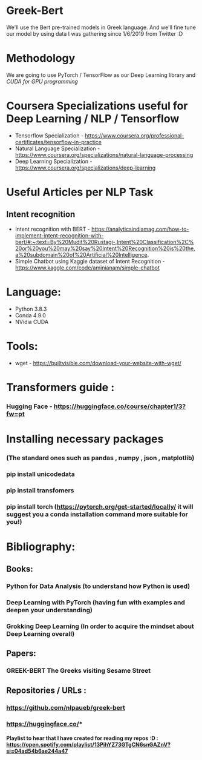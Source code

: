 # Greek-Bert
 We'll use the Bert pre-trained models in Greek language. And we'll fine tune our model by using data I was gathering since 1/6/2019 from Twitter :D
 
# Methodology
 We are going to use PyTorch / TensorFlow as our Deep Learning library and _CUDA for GPU programming_

 # Coursera Specializations useful for Deep Learning / NLP / Tensorflow 
* Tensorflow Specialization - https://www.coursera.org/professional-certificates/tensorflow-in-practice
* Natural Language Specialization - https://www.coursera.org/specializations/natural-language-processing
* Deep Learning Specialization - https://www.coursera.org/specializations/deep-learning


# Useful Articles per NLP Task
## Intent recognition
* Intent recognition with BERT - https://analyticsindiamag.com/how-to-implement-intent-recognition-with-bert/#:~:text=By%20Mudit%20Rustagi-,Intent%20Classification%2C%20or%20you%20may%20say%20Intent%20Recognition%20is%20the,a%20subdomain%20of%20Artificial%20Intelligence.
* Simple Chatbot using Kaggle dataset of Intent Recognition - https://www.kaggle.com/code/aminianam/simple-chatbot

# Language:
* Python 3.8.3
* Conda 4.9.0
* NVidia CUDA
# Tools: 
* wget - https://builtvisible.com/download-your-website-with-wget/

# Transformers guide : 
### Hugging Face - https://huggingface.co/course/chapter1/3?fw=pt

# Installing necessary packages
### (The standard ones such as pandas , numpy , json , matplotlib)
### pip install unicodedata
### pip install transfomers
### pip install torch (https://pytorch.org/get-started/locally/ it will suggest you a conda installation command more suitable for you!)

# Bibliography:
## Books:
### Python for Data Analysis (to understand how Python is used)
### Deep Learning with PyTorch (having fun with examples and deepen your understanding)
### Grokking Deep Learning (In order to acquire the mindset about Deep Learning overall)
## Papers: 
### GREEK-BERT The Greeks visiting Sesame Street 
## Repositories / URLs :
### https://github.com/nlpaueb/greek-bert
### https://huggingface.co/*

#### Playlist to hear that I have created for reading my repos :D : <https://open.spotify.com/playlist/13PihYZ73GTgCN6snGAZnV?si=04ad54b6ae244a47>

